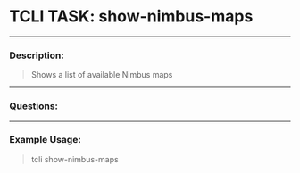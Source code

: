 # TCLI TASK: show-nimbus-maps

---
### Description:

> Shows a list of available Nimbus maps

---
### Questions:

---
### Example Usage:

> tcli show-nimbus-maps

